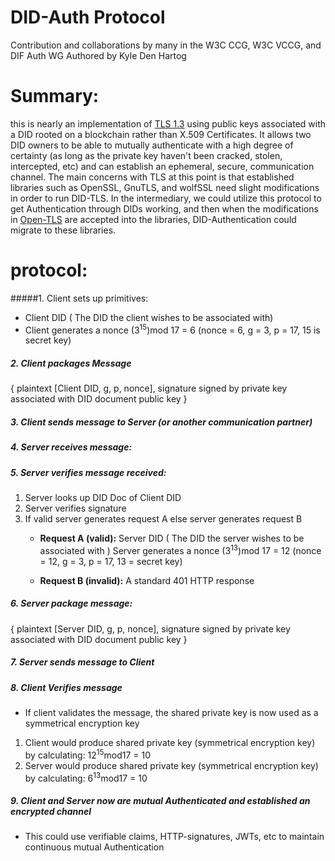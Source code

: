 # DID-Auth Protocol
Contribution and collaborations by many in the W3C CCG, W3C VCCG, and DIF Auth WG
Authored by Kyle Den Hartog
# Summary:
 this is nearly an implementation of [TLS 1.3](https://tools.ietf.org/html/draft-ietf-tls-tls13-24) using public keys associated with a DID rooted on a blockchain rather than X.509 Certificates. It allows two DID owners to be able to mutually authenticate with a high degree of certainty (as long as the private key haven't been cracked, stolen, intercepted, etc) and can establish an ephemeral, secure, communication channel. The main concerns with TLS at this point is that established libraries such as OpenSSL, GnuTLS, and wolfSSL need slight modifications in order to run DID-TLS. In the intermediary, we could utilize this protocol to get Authentication through DIDs working, and then when the modifications in [Open-TLS](https://github.com/WebOfTrustInfo/rebooting-the-web-of-trust-spring2018/blob/master/topics-and-advance-readings/OpenTLS.md) are accepted into the libraries, DID-Authentication could migrate to these libraries.

# protocol:
#####1. Client sets up primitives:
* Client DID ( The DID the client wishes to be associated with)
* Client generates a nonce (3<sup>15</sup>)mod 17 = 6 (nonce = 6, g = 3, p = 17, 15 is secret key)

##### 2. Client packages Message
{ plaintext [Client DID, g, p, nonce], signature signed by private key associated with DID document public key }

##### 3. Client sends message to Server (or another communication partner)

##### 4. Server receives message:

##### 5. Server verifies message received:
1. Server looks up DID Doc of Client DID
2. Server verifies signature
3. If valid server generates request A else server generates request B
    * **Request A (valid):**
        Server DID ( The DID the server wishes to be associated with )
        Server generates a nonce (3<sup>13</sup>)mod 17 = 12 (nonce = 12, g = 3, p = 17, 13 = secret key)

    * **Request B (invalid):**
        A standard 401 HTTP response

##### 6. **Server package message:** 
{ plaintext [Server DID, g, p, nonce], signature signed by private key associated with DID document public key }
##### 7. Server sends message to Client
##### 8. Client Verifies message
* If client validates the message, the shared private key is now used as a symmetrical encryption key 
    
1. Client would produce shared private key (symmetrical encryption key) by calculating: 12<sup>15</sup>mod17 = 10
2. Server would produce shared private key (symmetrical encryption key) by calculating: 6<sup>13</sup>mod17 = 10

##### 9. Client and Server now are mutual Authenticated and established an encrypted channel
* This could use verifiable claims, HTTP-signatures, JWTs, etc to maintain continuous mutual Authentication


